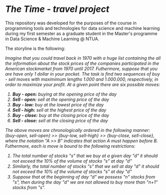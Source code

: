 # *The Time - travel project*

This repository was developed for the purposes of the course in programming tools and technologies for data science and machine learning during my first semester as a graduate student in the Master's programme in Data Science & Machine Learning @ NTUA. 

The storyline is the following:

<em>Imagine that you could travel back in 1970 with a huge list containing the all the information about the stock prices of the companies participated in the American stockmarket from 1970 until 2017. Futhermore, suppose that you are have only 1 dollar in your pocket. The task is find two sequences of buy - sell moves with maximimum lengths 1.000 and 1.000.000, respectively, in order to maximize your profit. At a given point there are six possible moves:

<ol>
  <li><b>Buy - open:</b> buying at the opening price of the day</li>
  <li><b>Sell - open:</b> sell at the opening price of the day</li>
  <li><b>Buy - low:</b> buy at the lowest price of the day</li>
  <li><b>Sell - high:</b> sell at the highest price of the day</li>
  <li><b>Buy - close:</b> buy at the closing price of the day</li>
  <li><b>Sell - close:</b> sell at the closing price of the day</li>
</ol>

The above moves are chronologically ordered in the following manner: {buy-open, sell-open} >> {buy-low, sell-high} >> {buy-close, sell-close}, where the notation "A >> B" indicates that action A must happen before B. Futhermore, each is move is bound to the following restrictions:
  
<ol>
  <li> The total number of stocks "s" that we buy at a given day "d" it should not exceed the 10% of the volume of stocks "s" at day "d"</li>
  <li> Similarly, the total number of stocks "s" that we sell at day "d" it should not exceed the 10% of the volume of stocks "s" at day "d" </li>
  <li> Suppose that at the beginning of day "d" we possess "n" stocks from "s", then during the day "d" we are not allowed to buy more than "n+1" stocks from "s".</li>
</ol>
  
</em>
